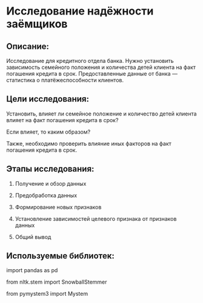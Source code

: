 # Исследование надёжности заёмщиков

## Описание: 

Исследование для кредитного отдела банка.
Нужно установить зависимость семейного положения и количества детей клиента на факт погашения кредита в срок. 
Предоставленные данные от банка — статистика о платёжеспособности клиентов.


## Цели исследования: 

Установить, влияет ли семейное положение и количество детей клиента влияет на факт погашения кредита в срок?

Если влияет, то каким образом?

Также, необходимо проверить влияние иных факторов на факт погашения кредита в срок. 



## Этапы исследования: 

1. Получение и обзор данных

2. Предобработка данных

3. Формирование новых признаков

4. Установление зависимостей целевого признака от признаков данных

5. Общий вывод



## Используемые библиотек:
 
import pandas as pd

from nltk.stem import SnowballStemmer 

from pymystem3 import Mystem
